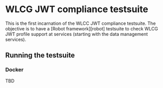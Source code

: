 # WLCG JWT compliance testsuite

This is the first incarnation of the WLCC JWT compliance testsuite.
The objective is to have a [Robot framework][robot] testsuite to check WLCG JWT
profile support at services (starting with the data management services).

## Running the testsuite

### Docker


TBD
